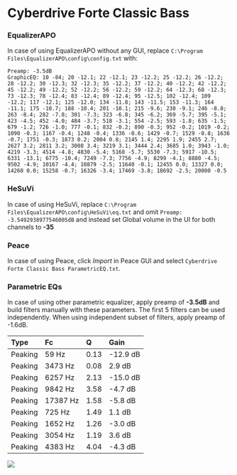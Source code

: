 # Cyberdrive Forte Classic Bass

### EqualizerAPO
In case of using EqualizerAPO without any GUI, replace `C:\Program Files\EqualizerAPO\config\config.txt`
with:
```
Preamp: -3.5dB
GraphicEQ: 10 -84; 20 -12.1; 22 -12.1; 23 -12.2; 25 -12.2; 26 -12.2; 28 -12.2; 30 -12.3; 32 -12.3; 35 -12.2; 37 -12.2; 40 -12.2; 42 -12.2; 45 -12.2; 49 -12.2; 52 -12.2; 56 -12.2; 59 -12.2; 64 -12.3; 68 -12.3; 73 -12.3; 78 -12.4; 83 -12.4; 89 -12.4; 95 -12.5; 102 -12.4; 109 -12.2; 117 -12.1; 125 -12.0; 134 -11.8; 143 -11.5; 153 -11.3; 164 -11.1; 175 -10.7; 188 -10.4; 201 -10.1; 215 -9.6; 230 -9.1; 246 -8.8; 263 -8.4; 282 -7.8; 301 -7.3; 323 -6.8; 345 -6.2; 369 -5.7; 395 -5.1; 423 -4.5; 452 -4.0; 484 -3.7; 518 -3.1; 554 -2.5; 593 -1.8; 635 -1.5; 679 -1.2; 726 -1.0; 777 -0.1; 832 -0.2; 890 -0.3; 952 -0.2; 1019 -0.2; 1090 -0.3; 1167 -0.4; 1248 -0.4; 1336 -0.6; 1429 -0.7; 1529 -0.8; 1636 -0.7; 1751 -0.3; 1873 0.2; 2004 0.8; 2145 1.4; 2295 1.9; 2455 2.7; 2627 3.2; 2811 3.2; 3008 3.4; 3219 3.1; 3444 2.4; 3685 1.0; 3943 -1.0; 4219 -3.3; 4514 -4.8; 4830 -5.4; 5168 -5.7; 5530 -7.3; 5917 -10.5; 6331 -13.1; 6775 -10.4; 7249 -7.3; 7756 -4.9; 8299 -4.1; 8880 -4.5; 9502 -4.9; 10167 -4.4; 10879 -2.5; 11640 -0.1; 12455 0.0; 13327 0.0; 14260 0.0; 15258 -0.7; 16326 -3.4; 17469 -3.8; 18692 -2.5; 20000 -0.5
```

### HeSuVi
In case of using HeSuVi, replace `C:\Program Files\EqualizerAPO\config\HeSuVi\eq.txt` and omit `Preamp:
-3.5492938977546005dB` and instead set Global volume in the UI for both channels to **-35**

### Peace
In case of using Peace, click *Import* in Peace GUI and select `Cyberdrive Forte Classic Bass ParametricEQ.txt`.

### Parametric EQs
In case of using other parametric equalizer, apply preamp of **-3.5dB** and build filters manually
with these parameters. The first 5 filters can be used independently.
When using independent subset of filters, apply preamp of -1.6dB.

| Type    | Fc       |    Q | Gain     |
|:--------|:---------|:-----|:---------|
| Peaking | 59 Hz    | 0.13 | -12.9 dB |
| Peaking | 3473 Hz  | 0.08 | 2.9 dB   |
| Peaking | 6257 Hz  | 2.13 | -15.0 dB |
| Peaking | 9842 Hz  | 3.58 | -4.7 dB  |
| Peaking | 17387 Hz | 1.58 | -5.8 dB  |
| Peaking | 725 Hz   | 1.49 | 1.1 dB   |
| Peaking | 1652 Hz  | 1.26 | -3.0 dB  |
| Peaking | 3054 Hz  | 1.19 | 3.6 dB   |
| Peaking | 4383 Hz  | 4.04 | -4.3 dB  |

![](https://raw.githubusercontent.com/jaakkopasanen/AutoEq/master/results/innerfidelity/sbaf-serious/Cyberdrive%20Forte%20Classic%20Bass/Cyberdrive%20Forte%20Classic%20Bass.png)